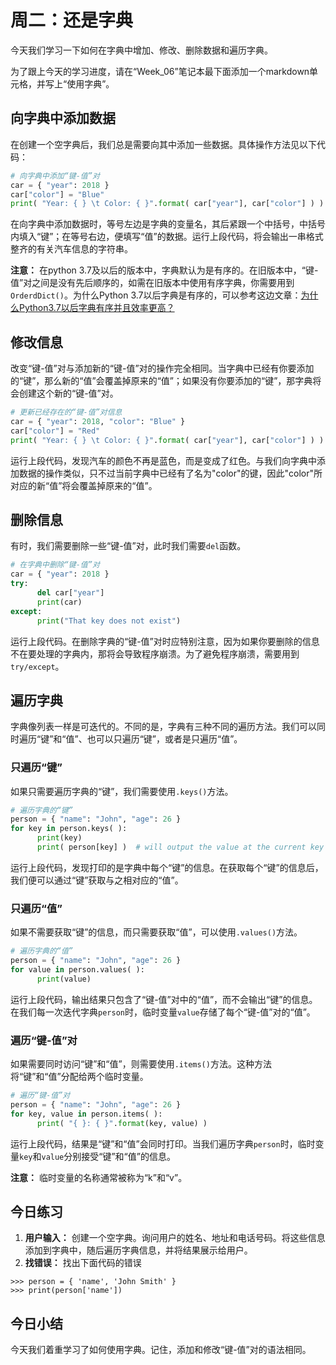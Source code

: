 # 周二：还是字典

今天我们学习一下如何在字典中增加、修改、删除数据和遍历字典。

为了跟上今天的学习进度，请在“Week_06”笔记本最下面添加一个markdown单元格，并写上“使用字典”。

## 向字典中添加数据

在创建一个空字典后，我们总是需要向其中添加一些数据。具体操作方法见以下代码：

```python
# 向字典中添加“键-值”对
car = { "year": 2018 }
car["color"] = "Blue"
print( "Year: { } \t Color: { }".format( car["year"], car["color"] ) )
```

在向字典中添加数据时，等号左边是字典的变量名，其后紧跟一个中括号，中括号内填入“键”；在等号右边，便填写“值”的数据。运行上段代码，将会输出一串格式整齐的有关汽车信息的字符串。

**注意：** 在python 3.7及以后的版本中，字典默认为是有序的。在旧版本中，“键-值”对之间是没有先后顺序的，如需在旧版本中使用有序字典，你需要用到`OrderdDict()`。为什么Python 3.7以后字典是有序的，可以参考这边文章：[为什么Python3.7以后字典有序并且效率更高？](https://blog.csdn.net/qq_39241986/article/details/104666984)

## 修改信息

改变“键-值”对与添加新的“键-值”对的操作完全相同。当字典中已经有你要添加的“键”，那么新的“值”会覆盖掉原来的“值”；如果没有你要添加的“键”，那字典将会创建这个新的“键-值”对。

```python
# 更新已经存在的“键-值”对信息
car = { "year": 2018, "color": "Blue" }
car["color"] = "Red"
print( "Year: { } \t Color: { }".format( car["year"], car["color"] ) )
```

运行上段代码，发现汽车的颜色不再是蓝色，而是变成了红色。与我们向字典中添加数据的操作类似，只不过当前字典中已经有了名为"color"的键，因此"color"所对应的新“值”将会覆盖掉原来的“值”。

## 删除信息

有时，我们需要删除一些“键-值”对，此时我们需要`del`函数。

```python
# 在字典中删除“键-值”对
car = { "year": 2018 }
try:
      del car["year"]
      print(car)
except:
      print("That key does not exist")
```

运行上段代码。在删除字典的“键-值”对时应特别注意，因为如果你要删除的信息不在要处理的字典内，那将会导致程序崩溃。为了避免程序崩溃，需要用到`try/except`。

## 遍历字典

字典像列表一样是可迭代的。不同的是，字典有三种不同的遍历方法。我们可以同时遍历“键”和“值”、也可以只遍历“键”，或者是只遍历“值”。

### 只遍历“键”

如果只需要遍历字典的“键”，我们需要使用`.keys()`方法。

```python
# 遍历字典的“键”
person = { "name": "John", "age": 26 }
for key in person.keys( ):
      print(key)
      print( person[key] )  # will output the value at the current key
```

运行上段代码，发现打印的是字典中每个“键”的信息。在获取每个“键”的信息后，我们便可以通过“键”获取与之相对应的“值”。

### 只遍历“值”

如果不需要获取“键”的信息，而只需要获取“值”，可以使用`.values()`方法。

```python
# 遍历字典的“值”
person = { "name": "John", "age": 26 }
for value in person.values( ):
      print(value)
```

运行上段代码，输出结果只包含了“键-值”对中的“值”，而不会输出“键”的信息。在我们每一次迭代字典`person`时，临时变量`value`存储了每个“键-值”对的“值”。

### 遍历“键-值”对

如果需要同时访问“键”和“值”，则需要使用`.items()`方法。这种方法将“键”和“值”分配给两个临时变量。

```python
# 遍历“键-值”对
person = { "name": "John", "age": 26 }
for key, value in person.items( ):
      print( "{ }: { }".format(key, value) )
```

运行上段代码，结果是“键”和“值”会同时打印。当我们遍历字典`person`时，临时变量`key`和`value`分别接受“键”和“值”的信息。

**注意：** 临时变量的名称通常被称为“k”和“v”。

## 今日练习

1. **用户输入：** 创建一个空字典。询问用户的姓名、地址和电话号码。将这些信息添加到字典中，随后遍历字典信息，并将结果展示给用户。
2. **找错误：** 找出下面代码的错误
```
>>> person = { 'name', 'John Smith' }
>>> print(person['name'])
```

## 今日小结

今天我们着重学习了如何使用字典。记住，添加和修改“键-值”对的语法相同。

